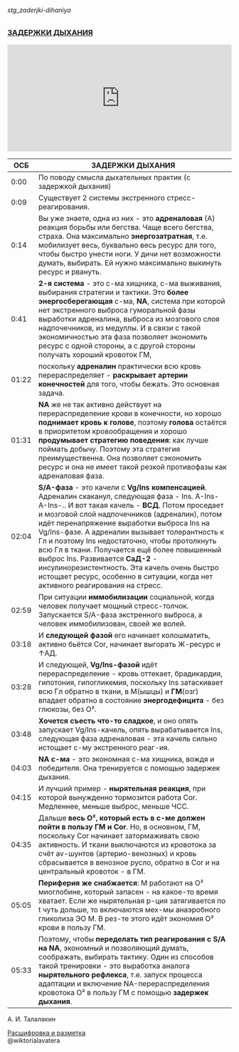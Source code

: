 ###### stg_zaderjki-dihaniya
### [ЗАДЕРЖКИ ДЫХАНИЯ](https://youtu.be/58-frzZfj30) 
<iframe width="100%" height="240" src="https://www.youtube.com/embed/58-frzZfj30" title="YouTube video player" frameborder="0" allow="accelerometer; autoplay; clipboard-write; encrypted-media; gyroscope; picture-in-picture" allowfullscreen></iframe>

| ОСБ |ЗАДЕРЖКИ ДЫХАНИЯ |
|-|-|
0:00 |По поводу смысла дыхательных практик (с задержкой дыхания)
0:09 |Существует 2 системы экстренного стресс-реагирования.
0:14 |Вы уже знаете, одна из них - это **адреналовая** (А) реакция борьбы или бегства. Чаще всего бегства, страха. Она максимально **энергозатратная**, т.е. мобилизует весь, буквально весь ресурс для того, чтобы быстро унести ноги. У дичи нет возможности думать, выбирать. Ей нужно максимально выкинуть ресурс и рвануть.
0:41 | **2-я система** - это с-ма хищника, с-ма выживания, выбирания стратегии и тактики. Это **более энергосберегающая** с-ма, **NA**, система при которой нет экстренного выброса гуморальной фазы выработки адреналина, выброса из мозгового слоя надпочечников, из медуллы. И в связи с такой экономичностью эта фаза позволяет экономить ресурс с одной стороны, а с другой стороны получать хороший кровоток ГМ, 
01:22 | поскольку **адреналин** практически всю кровь перераспределяет - **раскрывает артерии конечностей** для того, чтобы бежать. Это основная задача.
01:31 | **NA** же не так активно действует на перераспределение крови в конечности, но хорошо **поднимает кровь к голове**, поэтому **голова** остаётся в приоритетом кровообращения и хорошо **продумывает стратегию поведения**: как лучше поймать добычу. Поэтому эта стратегия преимущественна. Она позволяет сэкономить ресурс и она не имеет такой резкой противофазы как адреналовая фаза. 
02:04 | **S/A-фаза** - это качели с **Vg/Ins компенсацией**. Адреналин скаканул, следующая фаза - Ins. А-Ins-А-Ins-.. И вот такая качель - **ВСД**. Потом проседает и мозговой слой надпочечников (адреналин), потом идёт перенапряжение выработки выброса Ins на Vg/Ins-фазе. А адреналин вызывает толерантность к Гл и поэтому Ins недостаточно, чтобы протолкнуть всю Гл в ткани. Получается ещё более повышенный выброс Ins. Развивается **СаД-2** - инсулинорезистентность. Эта качель очень быстро истощает ресурс, особенно в ситуации, когда нет активного реагирования на стресс.
02:59 | При ситуации **иммобилизации** социальной, когда человек получает мощный стресс-толчок. Запускается S/A-фаза экстренного выброса, а человек иммобилизован, своей же волей.
03:18 | И **следующей фазой** его начинает колошматить, активно бьётся Cor, начинает выгорать Ж-ресурс и  ↑АД. 
03:28 | И следующей, **Vg/Ins-фазой** идёт перераспределение - кровь оттекает, брадикардия, гипотония, гипогликемия, поскольку Ins затаскивает всю Гл обратно в ткани, в М(ышцы) и **ГМ**(озг) впадает обратно в состояние **энергодефицита** - без глюкозы, без О². 
03:48 | **Хочется съесть что-то сладкое**, и оно опять запускает Vg/Ins-качель, опять вырабатывается Ins, следующая фаза адреналовая - эта качель сильно истощает с-му экстренного реаг-ия.
04:03 | **NA с-ма** - это экономная с-ма хищника, вождя и победителя. Она тренируется с помощью задержек дыхания. 
04:15 | И лучший пример - **нырятельная реакция**, при которой вынужденно тормозится работа Cor. Медленнее, меньше выброс, меньше ЧСС. 
04:35 | Дальше **весь О², который есть в с-ме должен пойти в пользу ГМ и Cor**. Но, в основном, ГМ, поскольку Cor начинает затормаживать свою активность. И ткани выключаются из кровотока за счёт av-шунтов (артерио-венозных) и кровь сбрасывается в венозное русло, обратно в Cor и на центральный кровоток - в ГМ. 
05:05 | **Периферия же снабжается**: М работают на  О² миоглобине, который запасен - на какое-то время хватает. Если же нырятельная р-ция затягивается по t чуть дольше, то включаются мех-мы анаэробного гликолиза ЭО М. В рез-те этого идёт экономия О² крови в пользу ГМ.
05:33 | Поэтому, чтобы **переделать тип реагирования с S/A на NA**, экономный и позволяющий думать, соображать, выбирать тактику. Один из способов такой тренировки - это выработка аналога **нырятельного рефлекса**, т.е. запуск процесса адаптации и включение NA-перераспределения кровотока О² в пользу ГМ с помощью **задержек дыхания**.

А. И. Талалакин

[Расшифровка и разметка](https://t.me/osbmd/4405)  
@wiktorialavatera
